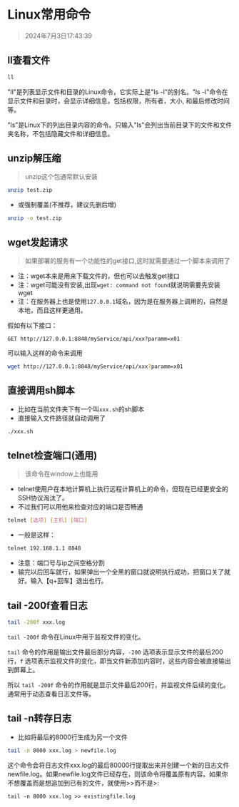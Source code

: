 # Linux常用命令

> 2024年7月3日17:43:39

## ll查看文件

```sh
ll
```

"ll"是列表显示文件和目录的Linux命令，它实际上是"ls -l"的别名。"ls -l"命令在显示文件和目录时，会显示详细信息，包括权限，所有者，大小, 和最后修改时间等。

"ls"是Linux下的列出目录内容的命令。只输入"ls"会列出当前目录下的文件和文件夹名称，不包括隐藏文件和详细信息。

## unzip解压缩

> unzip这个包通常默认安装

```sh
unzip test.zip
```

* 或强制覆盖(不推荐，建议先删后增)

```sh
unzip -o test.zip
```

## wget发起请求

> 如果部署的服务有一个功能性的get接口,这时就需要通过一个脚本来调用了

* 注：wget本来是用来下载文件的，但也可以去触发get接口
* 注：wget可能没有安装,出现`wget: command not found`就说明需要先安装wget
* 注：在服务器上也是使用`127.0.0.1`域名，因为是在服务器上调用的，自然是本地，而且这样更通用。

假如有以下接口：

```http
GET http://127.0.0.1:8848/myService/api/xxx?paramm=x01
```

可以输入这样的命令来调用

```sh
wget http://127.0.0.1:8848/myService/api/xxx?paramm=x01
```

## 直接调用sh脚本

* 比如在当前文件夹下有一个叫`xxx.sh`的sh脚本
* 直接输入文件路径就自动调用了

```sh
./xxx.sh
```

## telnet检查端口(通用)

> 该命令在window上也能用

* telnet使用户在本地计算机上执行远程计算机上的命令，但现在已经更安全的SSH协议淘汰了。
* 不过我们可以用他来检查对应的端口是否畅通

```sh
telnet [选项] [主机] [端口] 
```

* 一般是这样：

```sh
telnet 192.168.1.1 8848
```

* 注意：端口号与ip之间空格分割
* 输完以后回车就行，如果弹出一个全黑的窗口就说明执行成功，把窗口关了就好。输入【q+回车】退出也行。

## tail -200f查看日志

```sh
tail -200f xxx.log
```

`tail -200f` 命令在Linux中用于监视文件的变化。

`tail` 命令的作用是输出文件最后部分内容，`-200` 选项表示显示文件的最后200行，`f` 选项表示监视文件的变化，即当文件新添加内容时，这些内容会被直接输出到屏幕上。

所以 `tail -200f` 命令的作用就是显示文件最后200行，并监视文件后续的变化。通常用于动态查看日志文件等。

## tail -n转存日志

* 比如将最后的8000行生成为另一个文件

```sh
tail -n 8000 xxx.log > newfile.log
```

这个命令会将日志文件xxx.log的最后80000行提取出来并创建一个新的日志文件newfile.log。如果newfile.log文件已经存在，则该命令将覆盖原有内容。如果你不想覆盖而是想追加到已有的文件，就使用>>而不是>:

```shell
tail -n 8000 xxx.log >> existingfile.log
```